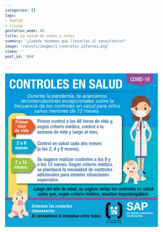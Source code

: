 ```yaml
---
categories: []
tags:
- health
- rising
gestation_week: 48
title: La salud de niñas y niños
summary: "¿Cuándo tenemos que llevarlos al consultorio?"
image: "/assets/images/1_controles_infantes.png"
video: ''
post_id: '034'

---
```

![](/assets/images/1_controles_infantes.png)